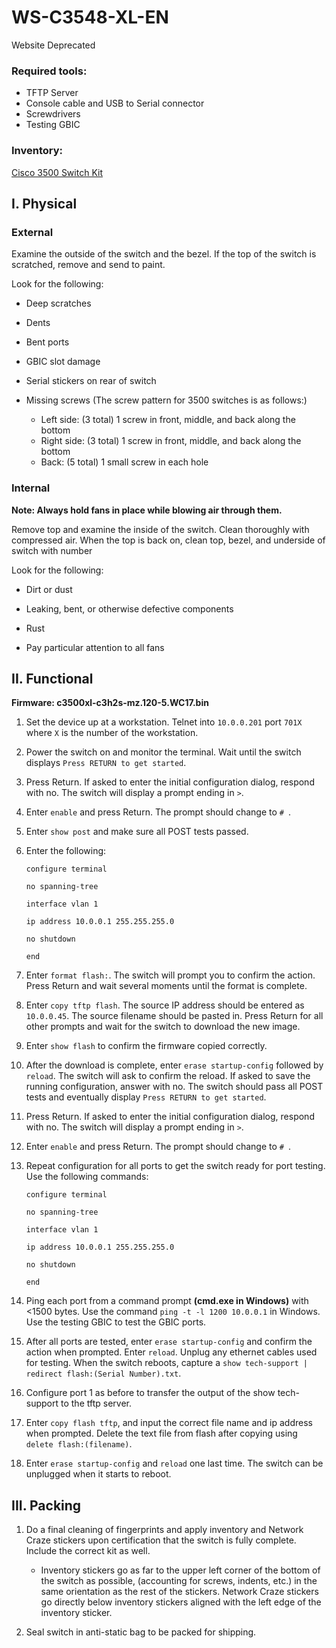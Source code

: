 # WS-C3548-XL-EN

Website Deprecated

### Required tools:
- TFTP Server
- Console cable and USB to Serial connector
- Screwdrivers
- Testing GBIC

### Inventory:

[Cisco 3500 Switch Kit](Cisco_3500_kit.md)

## I. Physical

### External

Examine the outside of the switch and the bezel. If the top of the switch is scratched, remove and send to paint.  

Look for the following:

- Deep scratches

- Dents

- Bent ports

- GBIC slot damage

- Serial stickers on rear of switch

- Missing screws (The screw pattern for 3500 switches is as follows:)
	- Left side: (3 total) 1 screw in front, middle, and back along the bottom
	- Right side: (3 total) 1 screw in front, middle, and back along the bottom
	- Back: (5 total) 1 small screw in each hole

### Internal

**Note: Always hold fans in place while blowing air through them.**

Remove top and examine the inside of the switch. Clean thoroughly with compressed air. When the top is back on, clean top, bezel, and underside of switch with number 

Look for the following:

- Dirt or dust

- Leaking, bent, or otherwise defective components

- Rust

- Pay particular attention to all fans
	
## II. Functional

**Firmware: c3500xl-c3h2s-mz.120-5.WC17.bin**

1. Set the device up at a workstation.  Telnet into `10.0.0.201` port `701X` where `X` is the number of the workstation.

1. Power the switch on and monitor the terminal. Wait until the switch displays `Press RETURN to get started`.

1. Press Return. If asked to enter the initial configuration dialog, respond with no. The switch will display a prompt ending in `>`.

1. Enter `enable` and press Return. The prompt should change to `# `.

1. Enter `show post` and make sure all POST tests passed.

1. Enter the following:

	`configure terminal`

	`no spanning-tree`

	`interface vlan 1`

	`ip address 10.0.0.1 255.255.255.0`

	`no shutdown`

	`end`

1. Enter `format flash:`. The switch will prompt you to confirm the action. Press Return and wait several moments until the format is complete.

1. Enter `copy tftp flash`. The source IP address should be entered as `10.0.0.45`. The source filename should be pasted in. Press Return for all other prompts and wait for the switch to download the new image.

1. Enter `show flash` to confirm the firmware copied correctly.

1. After the download is complete, enter `erase startup-config` followed by `reload`. The switch will ask to confirm the reload. If asked to save the running configuration, answer with no.  The switch should pass all POST tests and eventually display `Press RETURN to get started`.

1. Press Return. If asked to enter the initial configuration dialog, respond with no. The switch will display a prompt ending in `>`.

1. Enter `enable` and press Return. The prompt should change to `# `.

1. Repeat configuration for all ports to get the switch ready for port testing.  Use the following commands:

	`configure terminal`

	`no spanning-tree`

	`interface vlan 1`

	`ip address 10.0.0.1 255.255.255.0`

	`no shutdown`

	`end`

1. Ping each port from a command prompt **(cmd.exe in Windows)** with <1500 bytes.  Use the command `ping -t -l 1200 10.0.0.1` in Windows.  Use the testing GBIC to test the GBIC ports.

1. After all ports are tested, enter `erase startup-config` and confirm the action when prompted.  Enter `reload`.  Unplug any ethernet cables used for testing.  When the switch reboots, capture a `show tech-support | redirect flash:(Serial Number).txt`.  

1. Configure port 1 as before to transfer the output of the show tech-support to the tftp server.

1. Enter `copy flash tftp`, and input the correct file name and ip address when prompted.  Delete the text file from flash after copying using `delete flash:(filename)`.  

1. Enter `erase startup-config` and `reload` one last time.  The switch can be unplugged when it starts to reboot. 

## III. Packing

1. Do a final cleaning of fingerprints and apply inventory and Network Craze stickers upon certification that the switch is fully complete. Include the correct kit as well.

	- Inventory stickers go as far to the upper left corner of the bottom of the switch as possible, (accounting for screws, indents, etc.) in the same orientation as the rest of the stickers.  Network Craze stickers go directly below inventory stickers aligned with the left edge of the inventory sticker.
	
1. Seal switch in anti-static bag to be packed for shipping.
